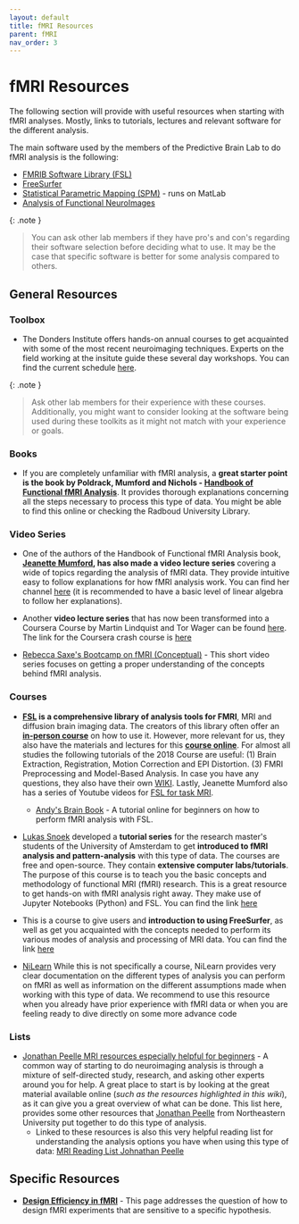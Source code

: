 ```yaml
---
layout: default
title: fMRI Resources
parent: fMRI
nav_order: 3
---
```


# fMRI Resources

The following section will provide with useful resources when starting with fMRI analyses. Mostly, links to tutorials, lectures and relevant software for the different analysis.

The main software used by the members of the Predictive Brain Lab to do fMRI analysis is the following:
* [FMRIB Software Library (FSL)](https://fsl.fmrib.ox.ac.uk/fsl/fslwiki)
* [FreeSurfer](https://surfer.nmr.mgh.harvard.edu/)
* [Statistical Parametric Mapping (SPM)](https://www.fil.ion.ucl.ac.uk/spm/) - runs on MatLab
* [Analysis of Functional NeuroImages](https://afni.nimh.nih.gov/)

{: .note }
> You can ask other lab members if they have pro's and con's regarding their software selection before deciding what to use. It may be the case that specific software is better for some analysis compared to others. 

## General Resources

### Toolbox
 - The Donders Institute offers hands-on annual courses to get acquainted with some of the most recent neuroimaging techniques. Experts on the field working at the insitute guide these several day workshops. 
You can find the current schedule [here](https://www.ru.nl/en/donders-institute/services/donders-toolkits). 

{: .note }
> Ask other lab members for their experience with these courses. Additionally, you might want to consider looking at the software being used during these toolkits as it might not match with your experience or goals.


### Books

- If you are completely unfamiliar with fMRI analysis, a **great starter point is the book by Poldrack, Mumford and Nichols - [Handbook of Functional fMRI Analysis](https://www.cambridge.org/core/books/handbook-of-functional-mri-data-analysis/8EDF966C65811FCCC306F7C916228529)**. It provides thorough explanations concerning all the steps necessary to process this type of data. 
You might be able to find this online or checking the Radboud University Library.

### Video Series 

- One of the authors of the Handbook of Functional fMRI Analysis book, **[Jeanette Mumford](https://jeanettemumford.org/), has also made a video lecture series** covering a wide of topics regarding the analysis of fMRI data. They provide intuitive easy to follow explanations for how fMRI analysis work. You can find her channel [here](https://www.youtube.com/c/mumfordbrainstats/videos) (it is recommended to have a basic level of linear algebra to follow her explanations). 

- Another **video lecture series** that has now been transformed into a Coursera Course by Martin Lindquist and Tor Wager can be found [here](https://www.youtube.com/@principlesoffmri6920). The link for the Coursera crash course is [here](https://www.coursera.org/learn/functional-mri?source=deprecated_spark_cdp)

- [Rebecca Saxe's Bootcamp on fMRI (Conceptual)](https://www.youtube.com/playlist?list=PLyGKBDfnk-iDVpUGSR_GlDmQrZOS0Lk6k) - This short video series focuses on getting a proper understanding of the concepts behind fMRI analysis.


### Courses 

- **[FSL](https://fsl.fmrib.ox.ac.uk/fsl/fslwiki) is a comprehensive library of analysis tools for FMRI**, MRI and diffusion brain imaging data. The creators of this library often offer an **[in-person course](https://open.win.ox.ac.uk/pages/fslcourse/website/index.html)** on how to use it. However, more relevant for us, they also have the materials and lectures for this **[course online](https://open.win.ox.ac.uk/pages/fslcourse/website/online_materials.html)**. For almost all studies the following tutorials of the 2018 Course are useful: (1) Brain Extraction, Registration, Motion Correction and EPI Distortion. (3) FMRI Preprocessing and Model-Based Analysis.
In case you have any questions, they also have their own [WIKI](https://fsl.fmrib.ox.ac.uk/fsl/fslwiki). Lastly, Jeanette Mumford also has a series of Youtube videos for [FSL for task MRI](https://www.youtube.com/playlist?list=PLB2iAtgpI4YHlH4sno3i3CUjCofI38a-3).
  - [Andy's Brain Book](https://andysbrainbook.readthedocs.io/en/latest/) - A tutorial online for beginners on how to perform fMRI analysis with FSL.

- [Lukas Snoek](https://lukas-snoek.com/) developed a **tutorial series** for the research master's students of the University of Amsterdam to get **introduced to fMRI analysis and pattern-analysis** with this type of data. The courses are free and open-source. They contain **extensive computer labs/tutorials**. The purpose of this course is to teach you the basic concepts and methodology of functional MRI (fMRI) research. This is a great resource to get hands-on with fMRI analysis right away. They make use of Jupyter Notebooks (Python) and FSL. You can find the link [here](https://lukas-snoek.com/NI-edu/index.html)

- This is a course to give users and **introduction to using FreeSurfer**, as well as get you acquainted with the concepts needed to perform its various modes of analysis and processing of MRI data. You can find the link [here](https://surfer.nmr.mgh.harvard.edu/fswiki/Tutorials)

- [NiLearn](https://nilearn.github.io/stable/user_guide.html#user-guide) While this is not specifically a course, NiLearn provides very clear documentation on the different types of analysis you can perform on fMRI as well as information on the different assumptions made when working with this type of data. We recommend to use this resource when you already have prior experience with fMRI data or when you are feeling ready to dive directly on some more advance code

### Lists
- [Jonathan Peelle MRI resources especially helpful for beginners](http://jonathanpeelle.net/mri-resources-for-beginners/) - A common way of starting to do neuroimaging analysis is through a mixture of self-directed study, research, and asking other experts around you for help. A great place to start is by looking at the great material available online (_such as the resources highlighted in this wiki_), as it can give you a great overview of what can be done. This list here, provides some other resources that [Jonathan Peelle](http://jonathanpeelle.net/) from Northeastern University put together to do this type of analysis.
  - Linked to these resources is also this very helpful reading list for understanding the analysis options you have when using this type of data: [MRI Reading List Johnathan Peelle](http://jonathanpeelle.net/mri-reading-list/)


## Specific Resources

- **[Design Efficiency in fMRI](https://imaging.mrc-cbu.cam.ac.uk/imaging/DesignEfficiency)** - This page addresses the question of how to design fMRI experiments that are sensitive to a specific hypothesis. 


